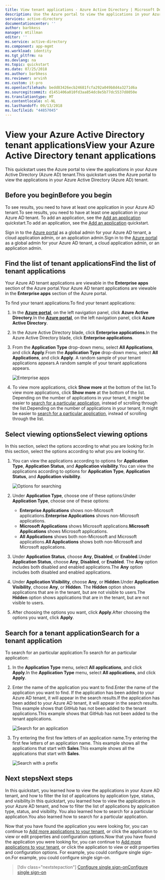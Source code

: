 ```yaml
---
title: View tenant applications - Azure Active Directory | Microsoft Docs
description: Use the Azure portal to view the applications in your Azure Active Directory (Azure AD) tenant.
services: active-directory
documentationcenter: ''
author: barbkess
manager: mtillman
editor: ''
ms.service: active-directory
ms.component: app-mgmt
ms.workload: identity
ms.tgt_pltfrm: na
ms.devlang: na
ms.topic: quickstart
ms.date: 07/25/2018
ms.author: barbkess
ms.reviewer: arvinh
ms.custom: it-pro
ms.openlocfilehash: bedd83426ecb24681fcfa292a049b8d4a3271d6a
ms.sourcegitcommit: d1451406a010fd3aa854dc8e5b77dc5537d8050e
ms.translationtype: MT
ms.contentlocale: nl-NL
ms.lasthandoff: 09/13/2018
ms.locfileid: "44857045"
---
```

# <a name="view-your-azure-active-directory-tenant-applications"></a><span data-ttu-id="fbd02-103">View your Azure Active Directory tenant applications</span><span class="sxs-lookup"><span data-stu-id="fbd02-103">View your Azure Active Directory tenant applications</span></span>

<span data-ttu-id="fbd02-104">This quickstart uses the Azure portal to view the applications in your Azure Active Directory (Azure AD) tenant.</span><span class="sxs-lookup"><span data-stu-id="fbd02-104">This quickstart uses the Azure portal to view the applications in your Azure Active Directory (Azure AD) tenant.</span></span>

## <a name="before-you-begin"></a><span data-ttu-id="fbd02-105">Before you begin</span><span class="sxs-lookup"><span data-stu-id="fbd02-105">Before you begin</span></span>

<span data-ttu-id="fbd02-106">To see results, you need to have at least one application in your Azure AD tenant.</span><span class="sxs-lookup"><span data-stu-id="fbd02-106">To see results, you need to have at least one application in your Azure AD tenant.</span></span> <span data-ttu-id="fbd02-107">To add an application, see the [Add an application](add-application-portal.md) quickstart.</span><span class="sxs-lookup"><span data-stu-id="fbd02-107">To add an application, see the [Add an application](add-application-portal.md) quickstart.</span></span>

<span data-ttu-id="fbd02-108">Sign in to the [Azure portal](https://portal.azure.com) as a global admin for your Azure AD tenant, a cloud application admin, or an application admin.</span><span class="sxs-lookup"><span data-stu-id="fbd02-108">Sign in to the [Azure portal](https://portal.azure.com) as a global admin for your Azure AD tenant, a cloud application admin, or an application admin.</span></span>

## <a name="find-the-list-of-tenant-applications"></a><span data-ttu-id="fbd02-109">Find the list of tenant applications</span><span class="sxs-lookup"><span data-stu-id="fbd02-109">Find the list of tenant applications</span></span>

<span data-ttu-id="fbd02-110">Your Azure AD tenant applications are viewable in the **Enterprise apps** section of the Azure portal.</span><span class="sxs-lookup"><span data-stu-id="fbd02-110">Your Azure AD tenant applications are viewable in the **Enterprise apps** section of the Azure portal.</span></span>

<span data-ttu-id="fbd02-111">To find your tenant applications:</span><span class="sxs-lookup"><span data-stu-id="fbd02-111">To find your tenant applications:</span></span>

1. <span data-ttu-id="fbd02-112">In the **[Azure portal](https://portal.azure.com)**, on the left navigation panel, click **Azure Active Directory**.</span><span class="sxs-lookup"><span data-stu-id="fbd02-112">In the **[Azure portal](https://portal.azure.com)**, on the left navigation panel, click **Azure Active Directory**.</span></span> 

2. <span data-ttu-id="fbd02-113">In the Azure Active Directory blade, click **Enterprise applications**.</span><span class="sxs-lookup"><span data-stu-id="fbd02-113">In the Azure Active Directory blade, click **Enterprise applications**.</span></span> 

3. <span data-ttu-id="fbd02-114">From the **Application Type** drop-down menu, select **All Applications**, and click **Apply**.</span><span class="sxs-lookup"><span data-stu-id="fbd02-114">From the **Application Type** drop-down menu, select **All Applications**, and click **Apply**.</span></span> <span data-ttu-id="fbd02-115">A random sample of your tenant applications appears.</span><span class="sxs-lookup"><span data-stu-id="fbd02-115">A random sample of your tenant applications appears.</span></span>

    ![Enterprise apps](media/view-applications-portal/open-enterprise-apps.png)
   
4. <span data-ttu-id="fbd02-117">To view more applications, click **Show more** at the bottom of the list.</span><span class="sxs-lookup"><span data-stu-id="fbd02-117">To view more applications, click **Show more** at the bottom of the list.</span></span> <span data-ttu-id="fbd02-118">Depending on the number of applications in your tenant, it might be easier to [search for a particular application](#search-for-a-tenant-application), instead of scrolling through the list.</span><span class="sxs-lookup"><span data-stu-id="fbd02-118">Depending on the number of applications in your tenant, it might be easier to [search for a particular application](#search-for-a-tenant-application), instead of scrolling through the list.</span></span>

## <a name="select-viewing-options"></a><span data-ttu-id="fbd02-119">Select viewing options</span><span class="sxs-lookup"><span data-stu-id="fbd02-119">Select viewing options</span></span>

<span data-ttu-id="fbd02-120">In this section, select the options according to what you are looking for.</span><span class="sxs-lookup"><span data-stu-id="fbd02-120">In this section, select the options according to what you are looking for.</span></span>

1. <span data-ttu-id="fbd02-121">You can view the applications according to options for **Application Type**, **Application Status**, and **Application visibility**.</span><span class="sxs-lookup"><span data-stu-id="fbd02-121">You can view the applications according to options for **Application Type**, **Application Status**, and **Application visibility**.</span></span> 

    ![Options for searching](media/view-applications-portal/search-options.png)

2. <span data-ttu-id="fbd02-123">Under **Application Type**, choose one of these options:</span><span class="sxs-lookup"><span data-stu-id="fbd02-123">Under **Application Type**, choose one of these options:</span></span>

    - <span data-ttu-id="fbd02-124">**Enterprise Applications** shows non-Microsoft applications.</span><span class="sxs-lookup"><span data-stu-id="fbd02-124">**Enterprise Applications** shows non-Microsoft applications.</span></span>
    - <span data-ttu-id="fbd02-125">**Microsoft Applications** shows Microsoft applications.</span><span class="sxs-lookup"><span data-stu-id="fbd02-125">**Microsoft Applications** shows Microsoft applications.</span></span>
    - <span data-ttu-id="fbd02-126">**All Applications** shows both non-Microsoft and Microsoft applications.</span><span class="sxs-lookup"><span data-stu-id="fbd02-126">**All Applications** shows both non-Microsoft and Microsoft applications.</span></span>

3. <span data-ttu-id="fbd02-127">Under **Application Status**, choose **Any**, **Disabled**, or **Enabled**.</span><span class="sxs-lookup"><span data-stu-id="fbd02-127">Under **Application Status**, choose **Any**, **Disabled**, or **Enabled**.</span></span> <span data-ttu-id="fbd02-128">The **Any** option includes both disabled and enabled applications.</span><span class="sxs-lookup"><span data-stu-id="fbd02-128">The **Any** option includes both disabled and enabled applications.</span></span>

4. <span data-ttu-id="fbd02-129">Under **Application Visibility**, choose **Any**, or **Hidden**.</span><span class="sxs-lookup"><span data-stu-id="fbd02-129">Under **Application Visibility**, choose **Any**, or **Hidden**.</span></span> <span data-ttu-id="fbd02-130">The **Hidden** option shows applications that are in the tenant, but are not visible to users.</span><span class="sxs-lookup"><span data-stu-id="fbd02-130">The **Hidden** option shows applications that are in the tenant, but are not visible to users.</span></span>

5. <span data-ttu-id="fbd02-131">After choosing the options you want, click **Apply**.</span><span class="sxs-lookup"><span data-stu-id="fbd02-131">After choosing the options you want, click **Apply**.</span></span>
 

## <a name="search-for-a-tenant-application"></a><span data-ttu-id="fbd02-132">Search for a tenant application</span><span class="sxs-lookup"><span data-stu-id="fbd02-132">Search for a tenant application</span></span>

<span data-ttu-id="fbd02-133">To search for an particular application:</span><span class="sxs-lookup"><span data-stu-id="fbd02-133">To search for an particular application:</span></span>

1. <span data-ttu-id="fbd02-134">In the **Application Type** menu, select **All applications**, and click **Apply**.</span><span class="sxs-lookup"><span data-stu-id="fbd02-134">In the **Application Type** menu, select **All applications**, and click **Apply**.</span></span>

2. <span data-ttu-id="fbd02-135">Enter the name of the application you want to find.</span><span class="sxs-lookup"><span data-stu-id="fbd02-135">Enter the name of the application you want to find.</span></span> <span data-ttu-id="fbd02-136">If the application has been added to your Azure AD tenant, it will appear in the search results.</span><span class="sxs-lookup"><span data-stu-id="fbd02-136">If the application has been added to your Azure AD tenant, it will appear in the search results.</span></span> <span data-ttu-id="fbd02-137">This example shows that GitHub has not been added to the tenant applications.</span><span class="sxs-lookup"><span data-stu-id="fbd02-137">This example shows that GitHub has not been added to the tenant applications.</span></span>

    ![Search for an application](media/view-applications-portal/search-for-tenant-application.png)

3. <span data-ttu-id="fbd02-139">Try entering the first few letters of an application name.</span><span class="sxs-lookup"><span data-stu-id="fbd02-139">Try entering the first few letters of an application name.</span></span>  <span data-ttu-id="fbd02-140">This example shows all the applications that start with **Sales**.</span><span class="sxs-lookup"><span data-stu-id="fbd02-140">This example shows all the applications that start with **Sales**.</span></span>

    ![Search with a prefix](media/view-applications-portal/search-by-prefix.png)

## <a name="next-steps"></a><span data-ttu-id="fbd02-142">Next steps</span><span class="sxs-lookup"><span data-stu-id="fbd02-142">Next steps</span></span>

<span data-ttu-id="fbd02-143">In this quickstart, you learned how to view the applications in your Azure AD tenant, and how to filter the list of applications by application type, status, and visibility.</span><span class="sxs-lookup"><span data-stu-id="fbd02-143">In this quickstart, you learned how to view the applications in your Azure AD tenant, and how to filter the list of applications by application type, status, and visibility.</span></span> <span data-ttu-id="fbd02-144">You also learned how to search for a particular application.</span><span class="sxs-lookup"><span data-stu-id="fbd02-144">You also learned how to search for a particular application.</span></span>

<span data-ttu-id="fbd02-145">Now that you have found the application you were looking for, you can continue to [Add more applications to your tenant](add-application-portal.md), or click the application to view or edit properties and configuration options.</span><span class="sxs-lookup"><span data-stu-id="fbd02-145">Now that you have found the application you were looking for, you can continue to [Add more applications to your tenant](add-application-portal.md), or click the application to view or edit properties and configuration options.</span></span> <span data-ttu-id="fbd02-146">For example, you could configure single sign-on.</span><span class="sxs-lookup"><span data-stu-id="fbd02-146">For example, you could configure single sign-on.</span></span> 

> [!div class="nextstepaction"]
> [<span data-ttu-id="fbd02-147">Configure single sign-on</span><span class="sxs-lookup"><span data-stu-id="fbd02-147">Configure single sign-on</span></span>](configure-single-sign-on-portal.md)


